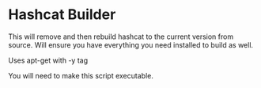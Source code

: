 # Hashcat Builder

This will remove and then rebuild hashcat to the current version from source.
Will ensure you have everything you need installed to build as well.

Uses apt-get with -y tag

You will need to make this script executable.
